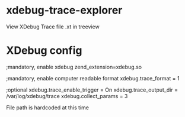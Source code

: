 xdebug-trace-explorer
=====================

View XDebug Trace file .xt in treeview

# XDebug config

  ;mandatory, enable xdebug
  zend_extension=xdebug.so
  
  ;mandatory, enable computer readable format
  xdebug.trace_format = 1
  
  ;optional
  xdebug.trace_enable_trigger = On
  xdebug.trace_output_dir = /var/log/xdebug/trace
  xdebug.collect_params = 3

File path is hardcoded at this time
